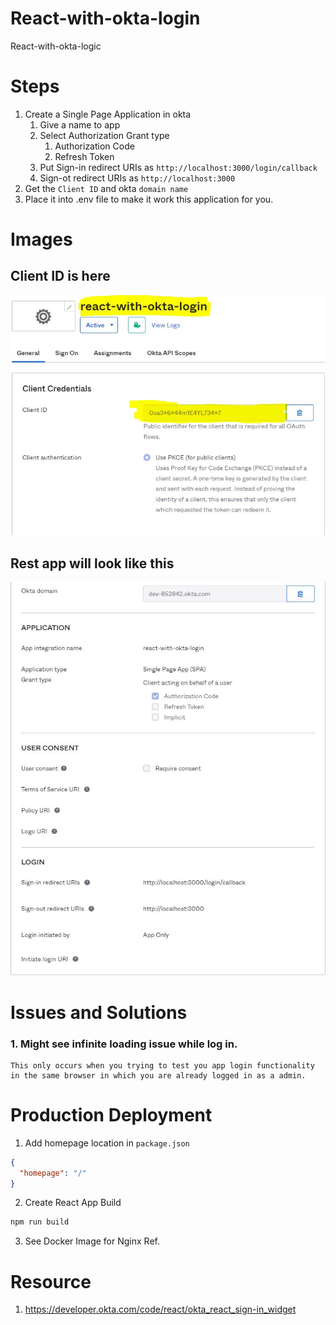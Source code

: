 # React-with-okta-login

React-with-okta-logic

# Steps

1. Create a Single Page Application in okta
   1. Give a name to app
   2. Select Authorization Grant type
      1. Authorization Code
      2. Refresh Token
   3. Put Sign-in redirect URIs as `http://localhost:3000/login/callback`
   4. Sign-ot redirect URIs as `http://localhost:3000`
2. Get the `Client ID` and okta `domain name`
3. Place it into .env file to make it work this application for you.

# Images

## Client ID is here

![image2](./images/image2.JPG)

## Rest app will look like this

![image1](./images/image1.jpg)

# Issues and Solutions

### 1. Might see infinite loading issue while log in.

    This only occurs when you trying to test you app login functionality in the same browser in which you are already logged in as a admin.

# Production Deployment

1. Add homepage location in `package.json`

```json
{
  "homepage": "/"
}
```

2. Create React App Build

```bash
npm run build
```

3. See Docker Image for Nginx Ref.

# Resource

1. https://developer.okta.com/code/react/okta_react_sign-in_widget
